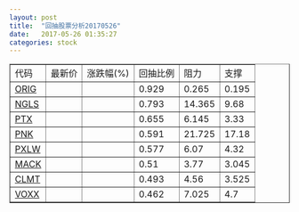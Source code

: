 ```yaml
---
layout: post
title:  "回抽股票分析20170526"
date:   2017-05-26 01:35:27
categories: stock
---
```

<script type="text/javascript">
var stockList = []
stockList.push('gb_orig');
stockList.push('gb_ngls');
stockList.push('gb_ptx');
stockList.push('gb_pnk');
stockList.push('gb_pxlw');
stockList.push('gb_mack');
stockList.push('gb_clmt');
stockList.push('gb_voxx');
</script>
<table border="1">
 <tr>
 <td>代码</td>
 <td>最新价</td>
 <td>涨跌幅(%)</td>
 <td>回抽比例</td>
 <td>阻力</td>
 <td>支撑</td>
</tr>
  <tr id="orig">
  <td><a href="http://stock.finance.sina.com.cn/usstock/quotes/ORIG.html" target="_blank">ORIG</a></td><td></td><td></td><td>0.929</td><td>0.265</td><td>0.195</td></tr>
  <tr id="ngls">
  <td><a href="http://stock.finance.sina.com.cn/usstock/quotes/NGLS.html" target="_blank">NGLS</a></td><td></td><td></td><td>0.793</td><td>14.365</td><td>9.68</td></tr>
  <tr id="ptx">
  <td><a href="http://stock.finance.sina.com.cn/usstock/quotes/PTX.html" target="_blank">PTX</a></td><td></td><td></td><td>0.655</td><td>6.145</td><td>3.33</td></tr>
  <tr id="pnk">
  <td><a href="http://stock.finance.sina.com.cn/usstock/quotes/PNK.html" target="_blank">PNK</a></td><td></td><td></td><td>0.591</td><td>21.725</td><td>17.18</td></tr>
  <tr id="pxlw">
  <td><a href="http://stock.finance.sina.com.cn/usstock/quotes/PXLW.html" target="_blank">PXLW</a></td><td></td><td></td><td>0.577</td><td>6.07</td><td>4.32</td></tr>
  <tr id="mack">
  <td><a href="http://stock.finance.sina.com.cn/usstock/quotes/MACK.html" target="_blank">MACK</a></td><td></td><td></td><td>0.51</td><td>3.77</td><td>3.045</td></tr>
  <tr id="clmt">
  <td><a href="http://stock.finance.sina.com.cn/usstock/quotes/CLMT.html" target="_blank">CLMT</a></td><td></td><td></td><td>0.493</td><td>4.56</td><td>3.525</td></tr>
  <tr id="voxx">
  <td><a href="http://stock.finance.sina.com.cn/usstock/quotes/VOXX.html" target="_blank">VOXX</a></td><td></td><td></td><td>0.462</td><td>7.025</td><td>4.7</td></tr>
</table>
